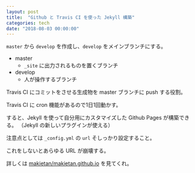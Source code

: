 ```yaml
---
layout: post
title:  "Github と Travis CI を使った Jekyll 構築"
categories: tech
date: "2018-08-03 00:00:00"
---
```


`master` から `develop` を作成し、`develop` をメインブランチにする。

- master
  - `_site` に出力されるものを置くブランチ
- develop
  - 人が操作するブランチ

Travis CI にコミットをさせる生成物を master ブランチに push する役割。

Travis CI に cron 機能があるので1日1回動かす。

すると、Jekyll を使って自分用にカスタマイズした Github Pages が構築できる。
（Jekyll の新しいプラグインが使える）

注意点としては `_config.yml` の `url` そしっかり設定すること。

これをしないとあらゆる URL が崩壊する。

詳しくは [makietan/makietan\.github\.io](https://github.com/makietan/makietan.github.io) を見てくれ。

